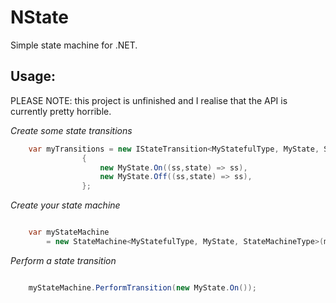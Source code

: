 NState
=====

Simple state machine for .NET.

Usage:
--------

PLEASE NOTE: this project is unfinished and I realise that the API is currently pretty horrible.

*Create some state transitions*

```C#
	var myTransitions = new IStateTransition<MyStatefulType, MyState, StateMachineType>[]
				{
					new MyState.On((ss,state) => ss),
					new MyState.Off((ss,state) => ss),
				};


```


*Create your state machine*

```C#

	var myStateMachine 
		= new StateMachine<MyStatefulType, MyState, StateMachineType>(myTransitions, initialState:new SavedSearchState.Collapsed());


```

*Perform a state transition*

```C#

	myStateMachine.PerformTransition(new MyState.On());


```